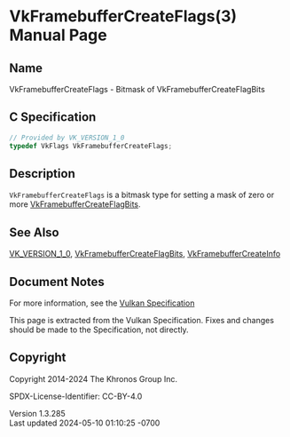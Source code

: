 # VkFramebufferCreateFlags(3) Manual Page

## Name

VkFramebufferCreateFlags - Bitmask of VkFramebufferCreateFlagBits



## <a href="#_c_specification" class="anchor"></a>C Specification

``` c
// Provided by VK_VERSION_1_0
typedef VkFlags VkFramebufferCreateFlags;
```

## <a href="#_description" class="anchor"></a>Description

`VkFramebufferCreateFlags` is a bitmask type for setting a mask of zero
or more [VkFramebufferCreateFlagBits](https://registry.khronos.org/vulkan/specs/1.3-extensions/man/html/VkFramebufferCreateFlagBits.html).

## <a href="#_see_also" class="anchor"></a>See Also

[VK_VERSION_1_0](https://registry.khronos.org/vulkan/specs/1.3-extensions/man/html/VK_VERSION_1_0.html),
[VkFramebufferCreateFlagBits](https://registry.khronos.org/vulkan/specs/1.3-extensions/man/html/VkFramebufferCreateFlagBits.html),
[VkFramebufferCreateInfo](https://registry.khronos.org/vulkan/specs/1.3-extensions/man/html/VkFramebufferCreateInfo.html)

## <a href="#_document_notes" class="anchor"></a>Document Notes

For more information, see the <a
href="https://registry.khronos.org/vulkan/specs/1.3-extensions/html/vkspec.html#VkFramebufferCreateFlags"
target="_blank" rel="noopener">Vulkan Specification</a>

This page is extracted from the Vulkan Specification. Fixes and changes
should be made to the Specification, not directly.

## <a href="#_copyright" class="anchor"></a>Copyright

Copyright 2014-2024 The Khronos Group Inc.

SPDX-License-Identifier: CC-BY-4.0

Version 1.3.285  
Last updated 2024-05-10 01:10:25 -0700
